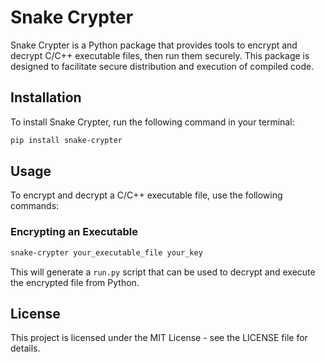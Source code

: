 # Snake Crypter

Snake Crypter is a Python package that provides tools to encrypt and decrypt C/C++ executable files, then run them securely. This package is designed to facilitate secure distribution and execution of compiled code.

## Installation

To install Snake Crypter, run the following command in your terminal:

```bash
pip install snake-crypter
```

## Usage

To encrypt and decrypt a C/C++ executable file, use the following commands:

### Encrypting an Executable

```bash
snake-crypter your_executable_file your_key
```

This will generate a `run.py` script that can be used to decrypt and execute the encrypted file from Python.

## License

This project is licensed under the MIT License - see the LICENSE file for details.
